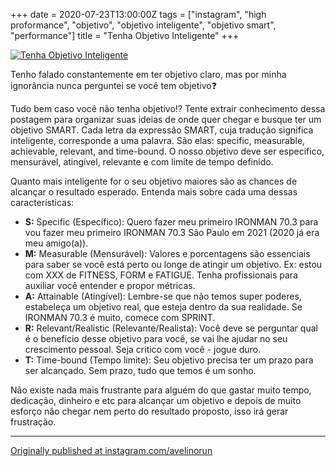 +++
date = 2020-07-23T13:00:00Z
tags = ["instagram", "high proformance", "objetivo", "objetivo inteligente", "objetivo smart", "performance"]
title = "Tenha Objetivo Inteligente"
+++

[![Tenha Objetivo Inteligente](/quote/objetivo-smart.png)](https://www.instagram.com/p/CC_U92XBeMD/)

Tenho falado constantemente em ter objetivo claro, mas por minha ignorância nunca perguntei se você tem objetivo❓

Tudo bem caso você não tenha objetivo⁉️ Tente extrair conhecimento dessa postagem para organizar suas ideias de onde quer chegar e busque ter um objetivo SMART.
Cada letra da expressão SMART, cuja tradução significa inteligente, corresponde a uma palavra. São elas: specific, measurable, achievable, relevant, and time-bound. O nosso objetivo deve ser específico, mensurável, atingível, relevante e com limite de tempo definido.

Quanto mais inteligente for o seu objetivo maiores são as chances de alcançar o resultado esperado. Entenda mais sobre cada uma dessas características:
- **S:** Specific (Específico): Quero fazer meu primeiro IRONMAN 70.3 para vou fazer meu primeiro IRONMAN 70.3 São Paulo em 2021 (2020 já era meu amigo(a)).
- **M:** Measurable (Mensurável): Valores e porcentagens são essenciais para saber se você está perto ou longe de atingir um objetivo. Ex: estou com XXX de FITNESS, FORM e FATIGUE. Tenha profissionais para auxiliar você entender e propor métricas.
- **A:** Attainable (Atingível): Lembre-se que não temos super poderes, estabeleça um objetivo real, que esteja dentro da sua realidade. Se IRONMAN 70.3 é muito, comece com SPRINT.
- **R:** Relevant/Realistic (Relevante/Realista): Você deve se perguntar qual é o benefício desse objetivo para você, se vai lhe ajudar no seu crescimento pessoal. Seja critico com você - jogue duro.
- **T:** Time-bound (Tempo limite): Seu objetivo precisa ter um prazo para ser alcançado. Sem prazo, tudo que temos é um sonho.

Não existe nada mais frustrante para alguém do que gastar muito tempo, dedicação, dinheiro e etc para alcançar um objetivo e depois de muito esforço não chegar nem perto do resultado proposto, isso irá gerar frustração.

----

[Originally published at instagram.com/avelinorun](https://www.instagram.com/p/CC_U92XBeMD/)
